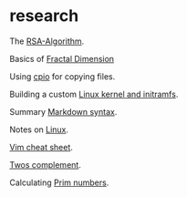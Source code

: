 # research
The [RSA-Algorithm](./RSA.md).

Basics of [Fractal Dimension](./FRACTDIM.md)

Using [cpio](./CPIO.md) for copying files.

Building a custom [Linux kernel and initramfs](./initramfs.md).

Summary [Markdown syntax](./markdown-example.md).

Notes on [Linux](./linux-notes.md).

[Vim cheat sheet](./vim-cheat-sheet.md).

[Twos complement](./twos_complement.md).

Calculating [Prim numbers](./src/primes.c).
